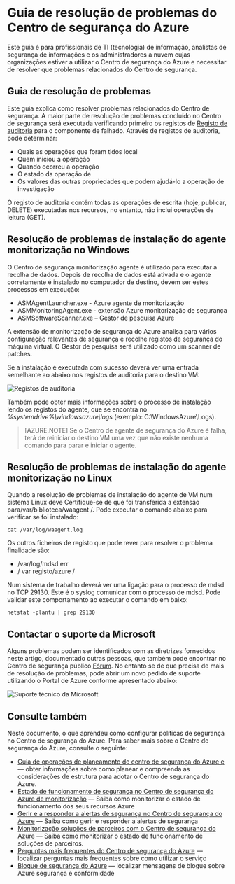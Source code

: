 <properties
   pageTitle="Guia de resolução de problemas no Centro de segurança do Azure | Microsoft Azure"
   description="Este documento ajuda para resolver problemas no Centro de segurança do Azure."
   services="security-center"
   documentationCenter="na"
   authors="YuriDio"
   manager="swadhwa"
   editor=""/>

<tags
   ms.service="security-center"
   ms.devlang="na"
   ms.topic="hero-article"
   ms.tgt_pltfrm="na"
   ms.workload="na"
   ms.date="10/18/2016"
   ms.author="yurid"/>

# <a name="azure-security-center-troubleshooting-guide"></a>Guia de resolução de problemas do Centro de segurança do Azure
Este guia é para profissionais de TI (tecnologia) de informação, analistas de segurança de informações e os administradores a nuvem cujas organizações estiver a utilizar o Centro de segurança do Azure e necessitar de resolver que problemas relacionados do Centro de segurança.

## <a name="troubleshooting-guide"></a>Guia de resolução de problemas
Este guia explica como resolver problemas relacionados do Centro de segurança. A maior parte de resolução de problemas concluído no Centro de segurança será executada verificando primeiro os registos de [Registo de auditoria](https://azure.microsoft.com/updates/audit-logs-in-azure-preview-portal/) para o componente de falhado. Através de registos de auditoria, pode determinar:

- Quais as operações que foram tidos local
- Quem iniciou a operação
- Quando ocorreu a operação
- O estado da operação de
- Os valores das outras propriedades que podem ajudá-lo a operação de investigação

O registo de auditoria contém todas as operações de escrita (hoje, publicar, DELETE) executadas nos recursos, no entanto, não inclui operações de leitura (GET).

## <a name="troubleshooting-monitoring-agent-installation-in-windows"></a>Resolução de problemas de instalação do agente monitorização no Windows

O Centro de segurança monitorização agente é utilizado para executar a recolha de dados. Depois de recolha de dados está ativada e o agente corretamente é instalado no computador de destino, devem ser estes processos em execução:

- ASMAgentLauncher.exe - Azure agente de monitorização 
- ASMMonitoringAgent.exe - extensão Azure monitorização de segurança
- ASMSoftwareScanner.exe – Gestor de pesquisa Azure

A extensão de monitorização de segurança do Azure analisa para vários configuração relevantes de segurança e recolhe registos de segurança do máquina virtual. O Gestor de pesquisa será utilizado como um scanner de patches.

Se a instalação é executada com sucesso deverá ver uma entrada semelhante ao abaixo nos registos de auditoria para o destino VM:

![Registos de auditoria](./media/security-center-troubleshooting-guide/security-center-troubleshooting-guide-fig1.png)

Também pode obter mais informações sobre o processo de instalação lendo os registos do agente, que se encontra no *%systemdrive%\windowsazure\logs* (exemplo: C:\WindowsAzure\Logs).

> [AZURE.NOTE] Se o Centro de agente de segurança do Azure é falha, terá de reiniciar o destino VM uma vez que não existe nenhuma comando para parar e iniciar o agente.

## <a name="troubleshooting-monitoring-agent-installation-in-linux"></a>Resolução de problemas de instalação do agente monitorização no Linux
Quando a resolução de problemas de instalação do agente de VM num sistema Linux deve Certifique-se de que foi transferida a extensão para/var/biblioteca/waagent /. Pode executar o comando abaixo para verificar se foi instalado:

`cat /var/log/waagent.log` 

Os outros ficheiros de registo que pode rever para resolver o problema finalidade são: 

- /var/log/mdsd.err
- / var registo/azure /

Num sistema de trabalho deverá ver uma ligação para o processo de mdsd no TCP 29130. Este é o syslog comunicar com o processo de mdsd. Pode validar este comportamento ao executar o comando em baixo:

`netstat -plantu | grep 29130`

## <a name="contacting-microsoft-support"></a>Contactar o suporte da Microsoft

Alguns problemas podem ser identificados com as diretrizes fornecidos neste artigo, documentado outras pessoas, que também pode encontrar no Centro de segurança público [Fórum](https://social.msdn.microsoft.com/Forums/en-US/home?forum=AzureSecurityCenter). No entanto se de que precisa de mais de resolução de problemas, pode abrir um novo pedido de suporte utilizando o Portal de Azure conforme apresentado abaixo: 

![Suporte técnico da Microsoft](./media/security-center-troubleshooting-guide/security-center-troubleshooting-guide-fig2.png)


## <a name="see-also"></a>Consulte também

Neste documento, o que aprendeu como configurar políticas de segurança no Centro de segurança do Azure. Para saber mais sobre o Centro de segurança do Azure, consulte o seguinte:

- [Guia de operações de planeamento de centro de segurança do Azure e](security-center-planning-and-operations-guide.md) — obter informações sobre como planear e compreenda as considerações de estrutura para adotar o Centro de segurança do Azure.
- [Estado de funcionamento de segurança no Centro de segurança do Azure de monitorização](security-center-monitoring.md) — Saiba como monitorizar o estado de funcionamento dos seus recursos Azure
- [Gerir e a responder a alertas de segurança no Centro de segurança do Azure](security-center-managing-and-responding-alerts.md) — Saiba como gerir e responder a alertas de segurança
- [Monitorização soluções de parceiros com o Centro de segurança do Azure](security-center-partner-solutions.md) — Saiba como monitorizar o estado de funcionamento de soluções de parceiros.
- [Perguntas mais frequentes do Centro de segurança do Azure](security-center-faq.md) — localizar perguntas mais frequentes sobre como utilizar o serviço
- [Blogue de segurança do Azure](http://blogs.msdn.com/b/azuresecurity/) — localizar mensagens de blogue sobre Azure segurança e conformidade
